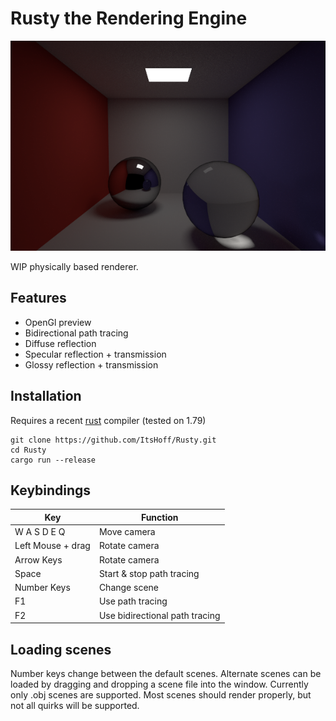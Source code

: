 # Rusty the Rendering Engine

![Example render](example_render.png)

WIP physically based renderer.

## Features

- OpenGl preview
- Bidirectional path tracing
- Diffuse reflection
- Specular reflection + transmission
- Glossy reflection + transmission

## Installation

Requires a recent [rust](https://www.rust-lang.org/en-US/install.html) compiler (tested on 1.79)
```
git clone https://github.com/ItsHoff/Rusty.git
cd Rusty
cargo run --release
```

## Keybindings
| Key | Function |
|-----|----------|
| W A S D E Q | Move camera |
| Left Mouse + drag | Rotate camera |
| Arrow Keys | Rotate camera |
| Space | Start & stop path tracing |
| Number Keys | Change scene |
| F1 | Use path tracing |
| F2 | Use bidirectional path tracing |

## Loading scenes
Number keys change between the default scenes. Alternate scenes can be loaded by dragging and dropping a scene file into the window. Currently only .obj scenes are supported. Most scenes should render properly, but not all quirks will be supported.
